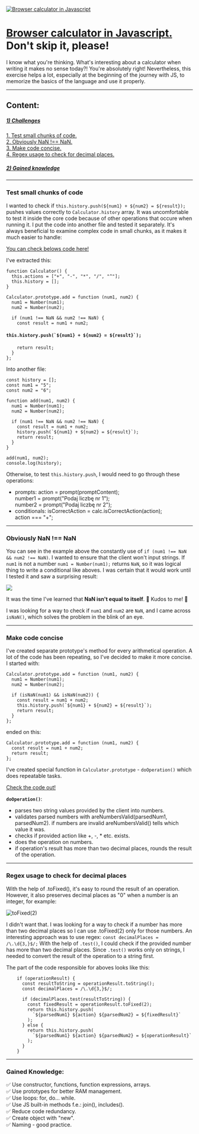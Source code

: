 [![Browser calculator in Javascript](./README-assets/task-js-basics.png)](https://typee8.github.io/Browser-calculator-in-Javascript/)
# [Browser calculator in Javascript.](https://typee8.github.io/Browser-calculator-in-Javascript/) Don't skip it, please!

I know what you're thinking. What's interesting about a calculator when writing it makes no sense today?! You're absolutely right! Nevertheless, this exercise helps a lot, especially at the beginning of the journey with JS, to memorize the basics of the language and use it properly.

---
## Content:
##### [1) Challenges](#####Challenges)
[1. Test small chunks of code.](#test-small-chunks-of-code)<br>
[2. Obviously NaN !== NaN.](#obviously-nan--nan)<br>
[3. Make code concise.](#make-code-concise)<br>
[4. Regex usage to check for decimal places.](#regex-usage-to-check-for-decimal-places)

##### [2) Gained knowledge](#gained-knowledge)

---
### Test small chunks of code
I wanted to check if `this.history.push(${num1} + ${num2} = ${result});` pushes values correctly to `Calculator.history` array.
It was uncomfortable to test it inside the core code because of other operations that occure when running it. I put the code into another file and tested it separately. It's always beneficial to examine complex code in small chunks, as it makes it much easier to handle:

[You can check belows code here!](./README-assets/legacy%20code/app.js)

I've extracted this:
```
function Calculator() {
  this.actions = ["+", "-", "*", "/", "^"];
  this.history = [];
}

Calculator.prototype.add = function (num1, num2) {
  num1 = Number(num1);
  num2 = Number(num2);

  if (num1 !== NaN && num2 !== NaN) {
    const result = num1 + num2;
```
#### ```this.history.push(`${num1} + ${num2} = ${result}`);```
```
    return result;
  }
};
```
Into another file:
```
const history = [];
const num1 = "5";
const num2 = "6";

function add(num1, num2) {
  num1 = Number(num1);
  num2 = Number(num2);

  if (num1 !== NaN && num2 !== NaN) {
    const result = num1 + num2;
    history.push(`${num1} + ${num2} = ${result}`);
    return result;
  }
}

add(num1, num2);
console.log(history);
```

Otherwise, to test `this.history.push`, I would need to go through these operations:
- prompts:
action = prompt(promptContent);<br>
number1 = prompt("Podaj liczbę nr 1");<br>
number2 = prompt("Podaj liczbę nr 2");
- conditionals:
isCorrectAction = calc.isCorrectAction(action);<br>
action === "+";

---
### Obviously NaN !== NaN
You can see in the example above the constantly use of `if (num1 !== NaN && num2 !== NaN)`. I wanted to ensure that the client won't input strings. If `num1` is not a number `num1 = Number(num1);` returns `NaN`, so it was logical thing to write a conditional like aboves. I was certain that it would work until I tested it and saw a surprising result:

![](./README-assets/NaN-doesn't-equal.png)

It was the time I've learned that **NaN isn't equal to itself**. :confetti_ball: Kudos to me! :tada:

I was looking for a way to check if `num1` and `num2` are `NaN`, and I came across `isNaN()`, which solves the problem in the blink of an eye.

---
### Make code concise

I've created separate prototype's method for every arithmetical operation. A lot of the code has been repeating, so I've decided to make it more concise. I started with:
```
Calculator.prototype.add = function (num1, num2) {
  num1 = Number(num1);
  num2 = Number(num2);

  if (isNaN(num1) && isNaN(num2)) {
    const result = num1 + num2;
    this.history.push(`${num1} + ${num2} = ${result}`);
    return result;
  }
};
```
ended on this:
```
Calculator.prototype.add = function (num1, num2) {
  const result = num1 + num2;
  return result;
};
```
I've created special function in `Calculator.prototype` - `doOperation()` which does repeatable tasks.

[Check the code out!](./js/app.js)

**`doOperation()`**:

- parses two string values provided by the client into numbers.
- validates parsed numbers with areNumbersValid(parsedNum1, parsedNum2).
  if numbers are invalid areNumbersValid() tells which value it was.
- checks if provided action like +, -, * etc. exists.
- does the operation on numbers.
- if operation's result has more than two decimal places, rounds the result of the operation.

---
### Regex usage to check for decimal places

With the help of .toFixed(), it's easy to round the result of an operation. However, it also preserves decimal places as "0" when a number is an integer, for example:

![toFixed(2)](./README-assets/toFixed.png)

I didn't want that. I was looking for a way to check if a number has more than two decimal places so I can use .toFixed(2) only for those numbers. An interesting approach was to use regex: `const decimalPlaces = /\.\d{3,}$/;` With the help of `.test()`, I could check if the provided number has more than two decimal places. Since `.test()` works only on strings, I needed to convert the result of the operation to a string first.

The part of the code responsible for aboves looks like this:

```
    if (operationResult) {
      const resultToString = operationResult.toString();
      const decimalPlaces = /\.\d{3,}$/;

      if (decimalPlaces.test(resultToString)) {
        const fixedResult = operationResult.toFixed(2);
        return this.history.push(
          `${parsedNum1} ${action} ${parsedNum2} = ${fixedResult}`
        );
      } else {
        return this.history.push(
          `${parsedNum1} ${action} ${parsedNum2} = ${operationResult}`
        );
      }
    }
```

---
### Gained Knowledge:
:white_check_mark: Use constructor, functions, function expressions, arrays.<br>
:white_check_mark: Use prototypes for better RAM management.<br>
:white_check_mark: Use loops: for, do... while.<br>
:white_check_mark: Use JS built-in methods f.e.: join(), includes().<br>
:white_check_mark: Reduce code redundancy.<br>
:white_check_mark: Create object with "new".<br>
:white_check_mark: Naming - good practice.
